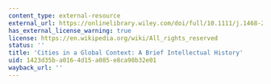 ```yaml
---
content_type: external-resource
external_url: https://onlinelibrary.wiley.com/doi/full/10.1111/j.1468-2427.2005.00572.x
has_external_license_warning: true
license: https://en.wikipedia.org/wiki/All_rights_reserved
status: ''
title: 'Cities in a Global Context: A Brief Intellectual History'
uid: 1423d35b-a016-4d15-a085-e8ca98b32e01
wayback_url: ''
---
```

